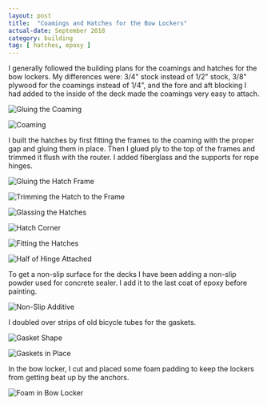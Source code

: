 ```yaml
---
layout: post
title:  "Coamings and Hatches for the Bow Lockers"
actual-date: September 2018
category: building
tag: [ hatches, epoxy ]
---
```


I generally followed the building plans for the coamings and hatches for the bow lockers. My differences were: 3/4" stock instead of 1/2" stock, 3/8" plywood for the coamings instead of 1/4", and the fore and aft blocking I had added to the inside of the deck made the coamings very easy to attach.

![Gluing the Coaming](/assets/images/locker-gluing.jpg)

![Coaming](/assets/images/locker-coaming.jpg)

I built the hatches by first fitting the frames to the coaming with the proper gap and gluing them in place. Then I glued ply to the top of the frames and trimmed it flush with the router. I added fiberglass and the supports for rope hinges.

![Gluing the Hatch Frame](/assets/images/locker-framing.jpg)

![Trimming the Hatch to the Frame](/assets/images/locker-trimming.jpg)

![Glassing the Hatches](/assets/images/locker-glass.jpg)

![Hatch Corner](/assets/images/locker-corner.jpg)

![Fitting the Hatches](/assets/images/locker-fit.jpg)

![Half of Hinge Attached](/assets/images/locker-hinge.jpg)

To get a non-slip surface for the decks I have been adding a non-slip powder used for concrete sealer. I add it to the last coat of epoxy before painting.

![Non-Slip Additive](/assets/images/locker-non-slip.jpg)

I doubled over strips of old bicycle tubes for the gaskets.

![Gasket Shape](/assets/images/locker-gasket-1.jpg)

![Gaskets in Place](/assets/images/locker-gasket-2.jpg)

In the bow locker, I cut and placed some foam padding to keep the lockers from getting beat up by the anchors.

![Foam in Bow Locker](/assets/images/locker-foam.jpg)
